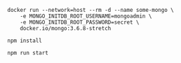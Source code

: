 
    docker run --network=host --rm -d --name some-mongo \
        -e MONGO_INITDB_ROOT_USERNAME=mongoadmin \
        -e MONGO_INITDB_ROOT_PASSWORD=secret \
        docker.io/mongo:3.6.8-stretch

    npm install

    npm run start
